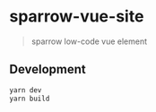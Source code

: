 # sparrow-vue-site

> sparrow low-code vue element

## Development

```bash
yarn dev
yarn build
```
